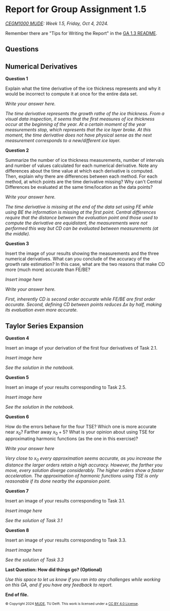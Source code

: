 # Report for Group Assignment 1.5

*[CEGM1000 MUDE](http://mude.citg.tudelft.nl/): Week 1.5, Friday, Oct 4, 2024.*

Remember there are "Tips for Writing the Report" in the [GA 1.3 README](https://mude.citg.tudelft.nl/2024/files/GA_1_3/README.html).

## Questions

## Numerical Derivatives

**Question 1**

Explain what the time derivative of the ice thickness represents and why it would be incorrect to compute it at once for the entire data set. 

_Write your answer here._

_The time derivative represents the growth rathe of the ice thickness. From a visual data inspection, it seems that the first measures of ice thickness occur at the beginning of the year. At a certain moment of the year measurements stop, which represents that the ice layer broke. At this moment, the time derivative does not have physical sense as the next measurement corresponds to a new/different ice layer._

**Question 2**

Summarize the number of ice thickness measurements, number of intervals and number of values calculated for each numerical derivative. Note any differences about the time value at which each derivative is computed. Then, explain why there are differences between each method. For each method, at which points are the time derivative missing? Why can't Central Differences be evaluated at the same time/location as the data points?

_Write your answer here._

_The time derivative is missing at the end of the data set using FE while using BE the information is missing at the first point. Central differences require that the distance between the evaluation point and those used to compute the derivative are equidistant, the measurements were not performed this way but CD can be evaluated between measurements (at the middle)._

**Question 3**

Insert the image of your results showing the measurements and the three numerical derivatives. What can you conclude of the accuracy of the growth rate estimation? In this case, what are the two reasons that make CD more (much more) accurate than FE/BE?

_Insert image here_

_Write your answer here._

_First, inherently CD is second order accurate while FE/BE are first order accurate. Second, defining CD between points reduces $\Delta x$ by half, making its evaluation even more accurate._

## Taylor Series Expansion

**Question 4**

Insert an image of your derivation of the first four derivatives of Task 2.1.

_Insert image here_

_See the solution in the notebook._

**Question 5**

Insert an image of your results corresponding to Task 2.5.

_Insert image here_

_See the solution in the notebook._

**Question 6**

How do the errors behave for the four TSE? Which one is more accurate near $x_0$? Farther away $x_0+5$? What is your opinion about using TSE for approximating harmonic functions (as the one in this exercise)?

_Write your answer here_

_Very close to $x_0$ every approximation seems accurate, as you increase the distance the larger orders retain a high accuracy. However, the farther you move, every solution diverge considerably. The higher orders show a faster acceleration. The approximation of harmonic functions using TSE is only reasonable if its done nearby the expansion point._

**Question 7**

Insert an image of your results corresponding to Task 3.1.

_Insert image here_

_See the solution of Task 3.1_

**Question 8**

Insert an image of your results corresponding to Task 3.3.

_Insert image here_

_See the solution of Task 3.3_

**Last Question: How did things go? (Optional)**

_Use this space to let us know if you ran into any challenges while working on this GA, and if you have any feedback to report._

**End of file.**

<span style="font-size: 75%">
&copy; Copyright 2024 <a rel="MUDE" href="http://mude.citg.tudelft.nl/">MUDE</a>, TU Delft. This work is licensed under a <a rel="license" href="http://creativecommons.org/licenses/by/4.0/">CC BY 4.0 License</a>.